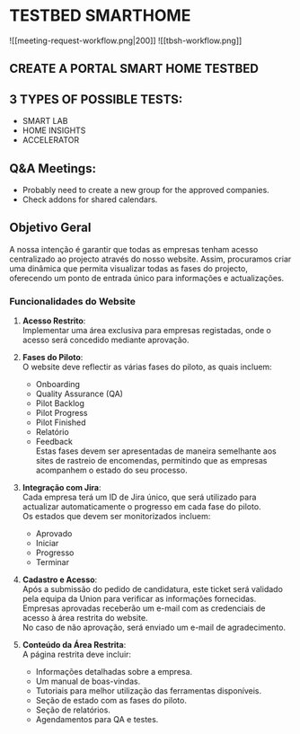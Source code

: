 # TESTBED SMARTHOME

![[meeting-request-workflow.png|200]]
![[tbsh-workflow.png]]
## CREATE A PORTAL SMART HOME TESTBED

## 3 TYPES OF POSSIBLE TESTS:
- SMART LAB
- HOME INSIGHTS
- ACCELERATOR
## Q&A Meetings:
- Probably need to create a new group for the approved companies.
- Check addons for shared calendars.

## Objetivo Geral

A nossa intenção é garantir que todas as empresas tenham acesso centralizado ao projecto através do nosso website. Assim, procuramos criar uma dinâmica que permita visualizar todas as fases do projecto, oferecendo um ponto de entrada único para informações e actualizações.

### Funcionalidades do Website

1. **Acesso Restrito**:  
    Implementar uma área exclusiva para empresas registadas, onde o acesso será concedido mediante aprovação.
    
2. **Fases do Piloto**:  
    O website deve reflectir as várias fases do piloto, as quais incluem:
    
    - Onboarding
    - Quality Assurance (QA)
    - Pilot Backlog
    - Pilot Progress
    - Pilot Finished
    - Relatório
    - Feedback  
        Estas fases devem ser apresentadas de maneira semelhante aos sites de rastreio de encomendas, permitindo que as empresas acompanhem o estado do seu processo.
3. **Integração com Jira**:  
    Cada empresa terá um ID de Jira único, que será utilizado para actualizar automaticamente o progresso em cada fase do piloto.  
    Os estados que devem ser monitorizados incluem:
    
    - Aprovado
    - Iniciar
    - Progresso
    - Terminar
4. **Cadastro e Acesso**:  
    Após a submissão do pedido de candidatura, este ticket será validado pela equipa da Union para verificar as informações fornecidas.  
    Empresas aprovadas receberão um e-mail com as credenciais de acesso à área restrita do website.  
    No caso de não aprovação, será enviado um e-mail de agradecimento.
    
5. **Conteúdo da Área Restrita**:  
    A página restrita deve incluir:
    
    - Informações detalhadas sobre a empresa.
    - Um manual de boas-vindas.
    - Tutoriais para melhor utilização das ferramentas disponíveis.
    - Seção de estado com as fases do piloto.
    - Seção de relatórios.
    - Agendamentos para QA e testes.